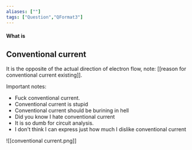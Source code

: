 ```yaml
---
aliases: [""]
tags: ["Question","QFormat3"]
---
```


#### What is
## Conventional current
It is the opposite of the actual direction of electron flow, note: [[reason for conventional current existing]].

Important notes:
- Fuck conventional current.
- Conventional current is stupid
- Conventional current should be burining in hell
- Did you know I hate conventional current
- It is so dumb for circuit analysis.
- I don't think I can express just how much I dislike conventional current

![[conventional current.png]]

